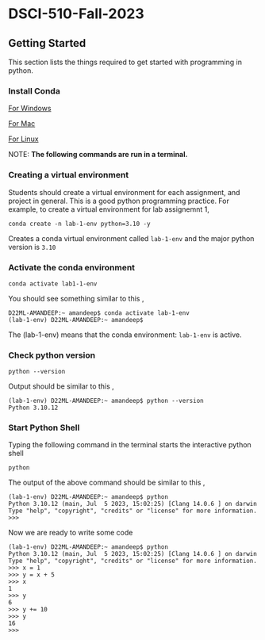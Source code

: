 # DSCI-510-Fall-2023

## Getting Started
This section lists the things required to get started with programming in python.

### Install Conda

[For Windows](https://docs.conda.io/projects/conda/en/latest/user-guide/install/windows.html)

[For Mac](https://docs.conda.io/projects/conda/en/latest/user-guide/install/macos.html)

[For Linux](https://docs.conda.io/projects/conda/en/latest/user-guide/install/linux.html)

NOTE: **The following commands are run in a terminal.**

### Creating a virtual environment
Students should create a virtual environment for each assignment, and project in general. This is a good python programming practice. For example, to create a virtual environment for lab assignemnt 1,

```
conda create -n lab-1-env python=3.10 -y
```
Creates a conda virtual environment called `lab-1-env` and the major python version is `3.10`

### Activate the conda environment
```
conda activate lab1-1-env
```

You should see something similar to this ,
```
D22ML-AMANDEEP:~ amandeep$ conda activate lab-1-env
(lab-1-env) D22ML-AMANDEEP:~ amandeep$
```

The (lab-1-env) means that the conda environment: `lab-1-env` is active.

### Check python version
```
python --version
```

Output should be similar to this ,

```
(lab-1-env) D22ML-AMANDEEP:~ amandeep$ python --version
Python 3.10.12
```

### Start Python Shell
Typing the following command in the terminal starts the interactive python shell
```
python
```

The output of the above command should be similar to this ,

```
(lab-1-env) D22ML-AMANDEEP:~ amandeep$ python
Python 3.10.12 (main, Jul  5 2023, 15:02:25) [Clang 14.0.6 ] on darwin
Type "help", "copyright", "credits" or "license" for more information.
>>>
```

Now we are ready to write some code
```
(lab-1-env) D22ML-AMANDEEP:~ amandeep$ python
Python 3.10.12 (main, Jul  5 2023, 15:02:25) [Clang 14.0.6 ] on darwin
Type "help", "copyright", "credits" or "license" for more information.
>>> x = 1
>>> y = x + 5
>>> x
1
>>> y
6
>>> y += 10
>>> y
16
>>>
```

